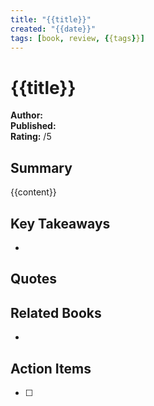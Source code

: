 ```yaml
---
title: "{{title}}"
created: "{{date}}"
tags: [book, review, {{tags}}]
---
```


# {{title}}

**Author:**  
**Published:**  
**Rating:** /5

## Summary
{{content}}

## Key Takeaways
- 

## Quotes
> 

## Related Books
- 

## Action Items
- [ ] 
